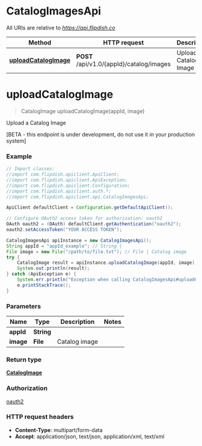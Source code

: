 # CatalogImagesApi

All URIs are relative to *https://api.flipdish.co*

Method | HTTP request | Description
------------- | ------------- | -------------
[**uploadCatalogImage**](CatalogImagesApi.md#uploadCatalogImage) | **POST** /api/v1.0/{appId}/catalog/images | Upload a Catalog Image


<a name="uploadCatalogImage"></a>
# **uploadCatalogImage**
> CatalogImage uploadCatalogImage(appId, image)

Upload a Catalog Image

[BETA - this endpoint is under development, do not use it in your production system]

### Example
```java
// Import classes:
//import com.flipdish.apiclient.ApiClient;
//import com.flipdish.apiclient.ApiException;
//import com.flipdish.apiclient.Configuration;
//import com.flipdish.apiclient.auth.*;
//import com.flipdish.apiclient.api.CatalogImagesApi;

ApiClient defaultClient = Configuration.getDefaultApiClient();

// Configure OAuth2 access token for authorization: oauth2
OAuth oauth2 = (OAuth) defaultClient.getAuthentication("oauth2");
oauth2.setAccessToken("YOUR ACCESS TOKEN");

CatalogImagesApi apiInstance = new CatalogImagesApi();
String appId = "appId_example"; // String | 
File image = new File("/path/to/file.txt"); // File | Catalog image
try {
    CatalogImage result = apiInstance.uploadCatalogImage(appId, image);
    System.out.println(result);
} catch (ApiException e) {
    System.err.println("Exception when calling CatalogImagesApi#uploadCatalogImage");
    e.printStackTrace();
}
```

### Parameters

Name | Type | Description  | Notes
------------- | ------------- | ------------- | -------------
 **appId** | **String**|  |
 **image** | **File**| Catalog image |

### Return type

[**CatalogImage**](CatalogImage.md)

### Authorization

[oauth2](../README.md#oauth2)

### HTTP request headers

 - **Content-Type**: multipart/form-data
 - **Accept**: application/json, text/json, application/xml, text/xml

